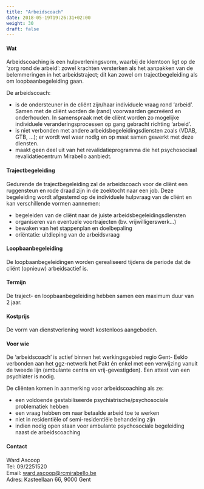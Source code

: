 ```yaml
---
title: "Arbeidscoach"
date: 2018-05-19T19:26:31+02:00
weight: 30
draft: false
---
```


#### Wat
Arbeidscoaching is een hulpverleningsvorm, waarbij de klemtoon ligt op de ‘zorg rond de arbeid’: zowel krachten versterken als het aanpakken van de belemmeringen in het arbeidstraject; dit kan zowel om trajectbegeleiding als om loopbaanbegeleiding gaan.

De arbeidscoach:

 - is de ondersteuner in de cliënt zijn/haar individuele vraag rond ‘arbeid’. Samen met de cliënt worden de (rand) voorwaarden gecreëerd en onderhouden. In samenspraak met de cliënt worden zo mogelijke individuele veranderingsprocessen op gang gebracht richting ‘arbeid’.
 - is niet verbonden met andere arbeidsbegeleidingsdiensten zoals (VDAB, GTB, …); er wordt wel waar nodig en op maat samen gewerkt met deze diensten.
 - maakt geen deel uit van het revalidatieprogramma die het psychosociaal revalidatiecentrum Mirabello aanbiedt.

#### Trajectbegeleiding
Gedurende de trajectbegeleiding zal de arbeidscoach voor de cliënt een ruggensteun en rode draad zijn in de zoektocht naar een job. Deze begeleiding wordt afgestemd op de individuele hulpvraag van de cliënt en kan verschillende vormen aannemen:

- begeleiden van de cliënt naar de juiste arbeidsbegeleidingsdiensten
- organiseren van eventuele voortrajecten (bv. vrijwilligerswerk…)
- bewaken van het stappenplan en doelbepaling
- oriëntatie: uitdieping van de arbeidsvraag

#### Loopbaanbegeleiding
De loopbaanbegeleidingen worden gerealiseerd tijdens de periode dat de cliënt (opnieuw) arbeidsactief is.

#### Termijn
De traject- en loopbaanbegeleiding hebben samen een maximum duur van 2 jaar.

#### Kostprijs
De vorm van dienstverlening wordt kostenloos aangeboden.

#### Voor wie
De ‘arbeidscoach’ is actief binnen het werkingsgebied regio Gent- Eeklo verbonden aan het ggz-netwerk het Pakt én enkel met een verwijzing vanuit de tweede lijn (ambulante centra en vrij-gevestigden). Een attest van een psychiater is nodig.

De cliënten komen in aanmerking voor arbeidscoaching als ze:

 - een voldoende gestabiliseerde psychiatrische/psychosociale problematiek hebben
 - een vraag hebben om naar betaalde arbeid toe te werken
 - niet in residentiële of semi-residentiële behandeling zijn
 - indien nodig open staan voor ambulante psychosociale begeleiding naast de arbeidscoaching

#### Contact
Ward Ascoop  
Tel: 09/2251520  
Email: [ward.ascoop@rcmirabello.be](mailto:ward.ascoop@rcmirabello.be)  
Adres: Kasteellaan 66, 9000 Gent